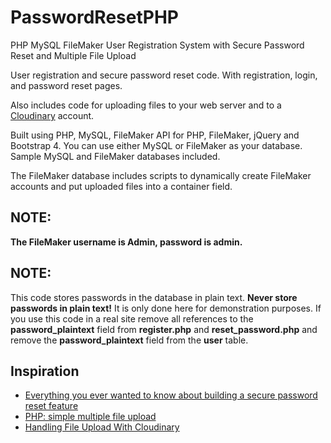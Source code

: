 # PasswordResetPHP
PHP MySQL FileMaker User Registration System with Secure Password Reset and Multiple File Upload

User registration and secure password reset code.
With registration, login, and password reset pages.

Also includes code for uploading files to your web server and to a <a href="https://cloudinary.com/">Cloudinary</a> account.

Built using PHP, MySQL, FileMaker API for PHP, FileMaker, jQuery and Bootstrap 4.
You can use either MySQL or FileMaker as your database. Sample MySQL and FileMaker databases included.

The FileMaker database includes scripts to dynamically create FileMaker accounts and put uploaded files into a container field.


<h2>NOTE:</h2>
<strong>The FileMaker username is Admin, password is admin.</strong>

 
<h2>NOTE:</h2> 
This code stores passwords in the database in plain text. <strong>Never store passwords in plain text!</strong> It is only done here for demonstration purposes. If you use this code in a real site remove all references to the <strong>password_plaintext</strong> field from <strong>register.php</strong> and <strong>reset_password.php</strong> and remove the <strong>password_plaintext</strong> field from the <strong>user</strong> table.


<h2>Inspiration</h2>
<ul>
<li><a href="https://www.troyhunt.com/everything-you-ever-wanted-to-know/" target="_blank">Everything you ever wanted to know about building a secure password reset feature</a></li>

<li><a href="https://gist.github.com/N-Porsh/7766039" target="_blank">PHP: simple multiple file upload</a></li>

<li><a href="https://cloudinary.com/blog/file_upload_with_php#handling_file_upload_with_cloudinary
" target="_blank">Handling File Upload With Cloudinary</a></li>
</ul>
